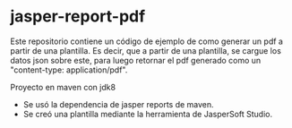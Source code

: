 # jasper-report-pdf
Este repositorio contiene un código de ejemplo de como generar un pdf a partir de una plantilla.
Es decir, que a partir de una plantilla, se cargue los datos json sobre este, para luego retornar el pdf generado como un "content-type: application/pdf".

Proyecto en maven con jdk8

* Se usó la dependencia de jasper reports de maven.
* Se creó una plantilla mediante la herramienta de JasperSoft Studio.
